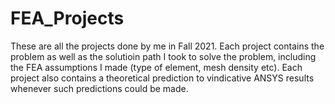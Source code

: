 # FEA_Projects

These are all the projects done by me in Fall 2021. Each project contains the problem as well as the solutioin path I took to solve the problem, including the FEA assumptions I made (type of element, mesh density etc). Each project also contains a theoretical prediction to vindicative ANSYS results whenever such predictions could be made.
